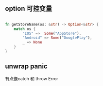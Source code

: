 ## option 可控变量

```rust

fn getStoreName(os: &str) -> Option<&str> {
    match os {
        "IOS" =>  Some("AppStore"),
        "Android" => Some("GooglePlay"),
        _ => None
    }
}

```

## unwrap panic

有点像catch 和 throw Error